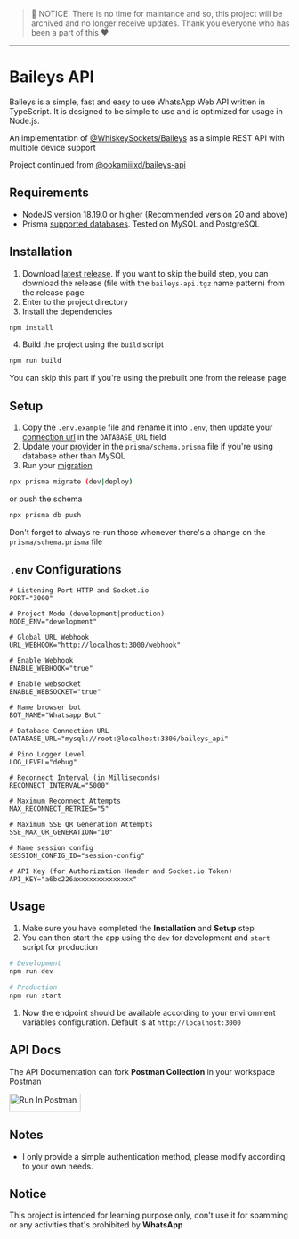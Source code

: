 > 🚨 NOTICE: There is no time for maintance and so, this project will be archived and no longer receive updates. Thank you everyone who has been a part of this ❤️

---

# Baileys API

Baileys is a simple, fast and easy to use WhatsApp Web API written in TypeScript. It is designed to be simple to use and is optimized for usage in Node.js.

An implementation of [@WhiskeySockets/Baileys](https://github.com/WhiskeySockets/Baileys) as a simple REST API with multiple device support

Project continued from [@ookamiiixd/baileys-api](https://github.com/ookamiiixd/baileys-api/)

## Requirements

-   NodeJS version 18.19.0 or higher (Recommended version 20 and above)
-   Prisma [supported databases](https://www.prisma.io/docs/reference/database-reference/supported-databases). Tested on MySQL and PostgreSQL

## Installation

1. Download [latest release](https://github.com/nizarfadlan/baileys-api/releases/latest). If you want to skip the build step, you can download the release (file with the `baileys-api.tgz` name pattern) from the release page
2. Enter to the project directory
3. Install the dependencies

```sh
npm install
```

4. Build the project using the `build` script

```sh
npm run build
```

You can skip this part if you're using the prebuilt one from the release page

## Setup

1. Copy the `.env.example` file and rename it into `.env`, then update your [connection url](https://www.prisma.io/docs/reference/database-reference/connection-urls) in the `DATABASE_URL` field
2. Update your [provider](https://www.prisma.io/docs/reference/api-reference/prisma-schema-reference#fields) in the `prisma/schema.prisma` file if you're using database other than MySQL
3. Run your [migration](https://www.prisma.io/docs/reference/api-reference/command-reference#prisma-migrate)

```sh
npx prisma migrate (dev|deploy)
```

or push the schema

```sh
npx prisma db push
```

Don't forget to always re-run those whenever there's a change on the `prisma/schema.prisma` file

## `.env` Configurations

```env
# Listening Port HTTP and Socket.io
PORT="3000"

# Project Mode (development|production)
NODE_ENV="development"

# Global URL Webhook
URL_WEBHOOK="http://localhost:3000/webhook"

# Enable Webhook
ENABLE_WEBHOOK="true"

# Enable websocket
ENABLE_WEBSOCKET="true"

# Name browser bot
BOT_NAME="Whatsapp Bot"

# Database Connection URL
DATABASE_URL="mysql://root:@localhost:3306/baileys_api"

# Pino Logger Level
LOG_LEVEL="debug"

# Reconnect Interval (in Milliseconds)
RECONNECT_INTERVAL="5000"

# Maximum Reconnect Attempts
MAX_RECONNECT_RETRIES="5"

# Maximum SSE QR Generation Attempts
SSE_MAX_QR_GENERATION="10"

# Name session config
SESSION_CONFIG_ID="session-config"

# API Key (for Authorization Header and Socket.io Token)
API_KEY="a6bc226axxxxxxxxxxxxxx"
```

## Usage

1. Make sure you have completed the **Installation** and **Setup** step
1. You can then start the app using the `dev` for development and `start` script for production

```sh
# Development
npm run dev

# Production
npm run start
```

1. Now the endpoint should be available according to your environment variables configuration. Default is at `http://localhost:3000`

## API Docs

The API Documentation can fork **Postman Collection** in your workspace Postman

[<img src="https://run.pstmn.io/button.svg" alt="Run In Postman" style="width: 128px; height: 32px;">](https://app.getpostman.com/run-collection/14456337-fb3349c5-de0e-40ec-b909-3922f4a95b7a?action=collection%2Ffork&source=rip_markdown&collection-url=entityId%3D14456337-fb3349c5-de0e-40ec-b909-3922f4a95b7a%26entityType%3Dcollection%26workspaceId%3Dfbd81f05-e0e1-42cb-b893-60063cf8bcd1)

## Notes

-   I only provide a simple authentication method, please modify according to your own needs.

## Notice

This project is intended for learning purpose only, don't use it for spamming or any activities that's prohibited by **WhatsApp**
